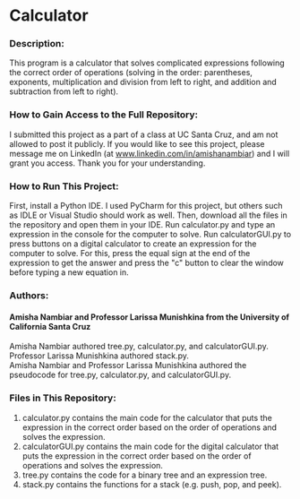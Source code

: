# Calculator
### Description:<br />
This program is a calculator that solves complicated expressions following the correct order of operations (solving in the order: parentheses, exponents, multiplication and division from left to right, and addition and subtraction from left to right).

### How to Gain Access to the Full Repository:<br />
I submitted this project as a part of a class at UC Santa Cruz, and am not allowed to post it publicly. If you would like to see this project, please message me on LinkedIn (at www.linkedin.com/in/amishanambiar) and I will grant you access. Thank you for your understanding.

### How to Run This Project:<br />
First, install a Python IDE. I used PyCharm for this project, but others such as IDLE or Visual Studio should work as well. Then, download all the files in the repository and open them in your IDE. Run calculator.py and type an expression in the console for the computer to solve. Run calculatorGUI.py to press buttons on a digital calculator to create an expression for the computer to solve. For this, press the equal sign at the end of the expression to get the answer and press the "c" button to clear the window before typing a new equation in.

### Authors:<br />
#### Amisha Nambiar and Professor Larissa Munishkina from the University of California Santa Cruz
Amisha Nambiar authored tree.py, calculator.py, and calculatorGUI.py.<br />
Professor Larissa Munishkina authored stack.py.<br />
Amisha Nambiar and Professor Larissa Munishkina authored the pseudocode for tree.py, calculator.py, and calculatorGUI.py.<br />

### Files in This Repository:<br />
1. calculator.py contains the main code for the calculator that puts the expression in the correct order based on the order of operations and solves the expression.<br />
2. calculatorGUI.py contains the main code for the digital calculator that puts the expression in the correct order based on the order of operations and solves the expression.<br />
3. tree.py contains the code for a binary tree and an expression tree.<br />
4. stack.py contains the functions for a stack (e.g. push, pop, and peek).<br />
